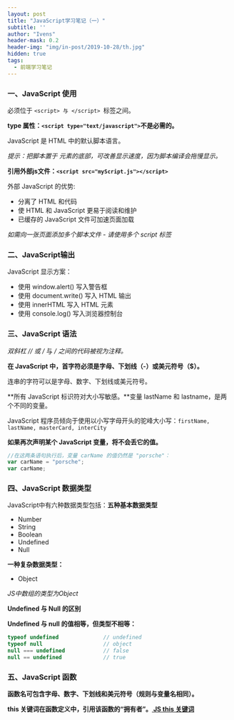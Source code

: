 ```yaml
---
layout: post
title: "JavaScript学习笔记（一）"
subtitle: ''
author: "Ivens"
header-mask: 0.2
header-img: "img/in-post/2019-10-28/th.jpg"
hidden: true
tags:
  - 前端学习笔记
---
```


### 一、JavaScript 使用
必须位于 `<script> 与 </script> `标签之间。

**type 属性：`<script type="text/javascript">`不是必需的。**

JavaScript 是 HTML 中的默认脚本语言。

*提示：把脚本置于 <body> 元素的底部，可改善显示速度，因为脚本编译会拖慢显示。*

**引用外部js文件：`<script src="myScript.js"></script>`**

外部 JavaScript 的优势:
- 分离了 HTML 和代码
- 使 HTML 和 JavaScript 更易于阅读和维护
- 已缓存的 JavaScript 文件可加速页面加载

*如需向一张页面添加多个脚本文件 - 请使用多个 script 标签*

### 二、JavaScript输出
JavaScript 显示方案：
- 使用 window.alert() 写入警告框
- 使用 document.write() 写入 HTML 输出
- 使用 innerHTML 写入 HTML 元素
- 使用 console.log() 写入浏览器控制台

### 三、JavaScript 语法

*双斜杠 // 或 /* 与 */ 之间的代码被视为注释。*

**在 JavaScript 中，首字符必须是字母、下划线（-）或美元符号（$）。**

连串的字符可以是字母、数字、下划线或美元符号。

**所有 JavaScript 标识符对大小写敏感。**变量 lastName 和 lastname，是两个不同的变量。

JavaScript 程序员倾向于使用以小写字母开头的驼峰大小写：`firstName, lastName, masterCard, interCity`

**如果再次声明某个 JavaScript 变量，将不会丢它的值。**

```javascript
//在这两条语句执行后，变量 carName 的值仍然是 "porsche"：
var carName = "porsche";
var carName; 
```

### 四、JavaScript 数据类型
JavaScript中有六种数据类型包括：**五种基本数据类型**
- Number
- String
- Boolean
- Undefined
- Null


**一种复杂数据类型：**
- Object

*JS中数组的类型为Object*

**Undefined 与 Null 的区别**

**Undefined 与 null 的值相等，但类型不相等：**
```js
typeof undefined              // undefined
typeof null                   // object
null === undefined            // false
null == undefined             // true
```
### 五、JavaScript 函数

**函数名可包含字母、数字、下划线和美元符号（规则与变量名相同）。**

**this 关键词在函数定义中，引用该函数的“拥有者”。[ JS this 关键词][1]**


[1]:https://www.w3school.com.cn/js/js_this.asp
